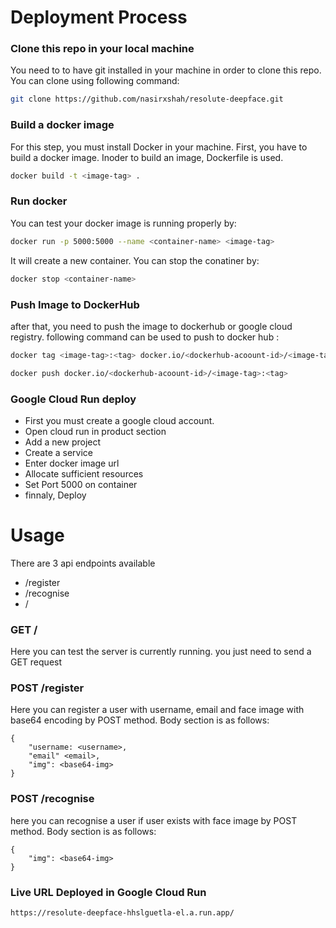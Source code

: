 # Deployment Process
### Clone this repo in your local machine
You need to to have git installed in your machine in order to clone this repo. You can clone using following command:
``` bash
git clone https://github.com/nasirxshah/resolute-deepface.git
```
### Build a docker image
For this step, you must install Docker in your machine. First, you have to build a docker image. Inoder to build an image, Dockerfile is used.
``` bash
docker build -t <image-tag> .
```

### Run docker
You can test your docker image is running properly by:
``` bash
docker run -p 5000:5000 --name <container-name> <image-tag>
```
It will create a new container. You can stop the conatiner by:
``` bash
docker stop <container-name>
```
### Push Image to DockerHub
after that, you need to push the image to dockerhub or google cloud registry. following command can be used to push to docker hub :
``` bash
docker tag <image-tag>:<tag> docker.io/<dockerhub-acoount-id>/<image-tag>:<tag>
```
```bash
docker push docker.io/<dockerhub-acoount-id>/<image-tag>:<tag>
```

### Google Cloud Run deploy
- First you must create a google cloud account.
- Open cloud run in product section
- Add a new project
- Create a service
- Enter docker image url
- Allocate sufficient resources
- Set Port 5000 on container
- finnaly, Deploy

# Usage
There are 3 api endpoints available
- /register     
- /recognise    
- / 

### GET /
Here you can test the server is currently running.
you just need to send a GET request

### POST /register
Here you can register a user with username, email and face image with base64 encoding by POST method. Body section is as follows:

```code
{
    "username: <username>,
    "email" <email>,
    "img": <base64-img>
}
```

### POST /recognise
here you can recognise a user if user exists with face image by POST method. Body section is as follows:
```code
{
    "img": <base64-img>
}
```


### Live URL Deployed in Google Cloud Run
```
https://resolute-deepface-hhslguetla-el.a.run.app/
```
